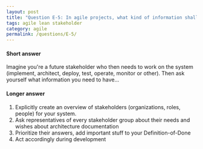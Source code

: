 ```yaml
---
layout: post
title: "Question E-5: In agile projects, what kind of information shall we write down and what shall we communicate orally?"
tags: agile lean stakeholder
category: agile
permalink: /questions/E-5/
---
```


#### Short answer

Imagine you're a future stakeholder who then needs to work on the system (implement, architect, deploy, test, operate, monitor or other). Then ask yourself what information you need to have...

#### Longer answer

1. Explicitly create an overview of stakeholders (organizations, roles, people) for your system.
2. Ask representatives of every stakeholder group about their needs and wishes about architecture documentation
3. Prioritize their answers, add important stuff to your Definition-of-Done
4. Act accordingly during development
